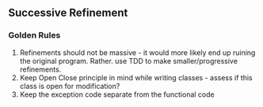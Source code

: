 ## Successive Refinement
### Golden Rules
1. Refinements should not be massive - it would more likely end up ruining the original program. Rather. use TDD to make 
smaller/progressive refinements. 
2. Keep Open Close principle in mind while writing classes - assess if this class is open for modification?
3. Keep the exception code separate from the functional code